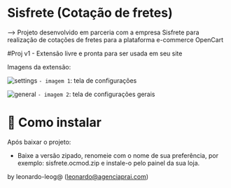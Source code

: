 # Sisfrete (Cotação de fretes)

  -->  Projeto desenvolvido em parceria com a empresa Sisfrete para realização de cotações de fretes para a plataforma e-commerce OpenCart
 
 #Proj v1 - Extensão livre e pronta para ser usada em seu site


Imagens da extensão:

![settings](https://github.com/leonardoleoga/sisfrete/assets/108702364/c4c69f65-1268-4ee2-a18c-cb98409e7618)
`- imagem 1`: tela de configurações 

![general](https://github.com/leonardoleoga/sisfrete/assets/108702364/c9440071-1b4b-4bd9-939b-d9136b07ba1d)
`- imagem 2`: tela de configurações gerais


# :hammer: Como instalar
Após baixar o projeto:
- Baixe a versão zipado, renomeie com o nome de sua preferência, por exemplo: sisfrete.ocmod.zip e instale-o pelo painel da sua loja.


by leonardo-leog@ (leonardo@agenciaprai.com)
